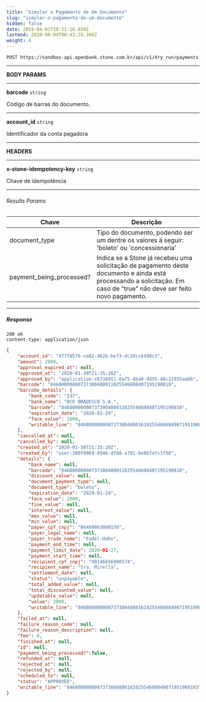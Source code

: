 ```yaml
---
title: "Simular o Pagamento de Um Documento"
slug: "simular-o-pagamento-de-um-documento"
hidden: false
date: 2019-04-01T20:21:16.934Z
lastmod: 2020-06-04T00:43:25.396Z
weight: 4
---
```


```http
POST https://sandbox-api.openbank.stone.com.br/api/v1/dry_run/payments
```

---

**BODY PARAMS**

---

**barcode**  `string`

Código de barras do documento.

---

**account_id**  `string`

Identificador da conta pagadora

---
**HEADERS**

---

**x-stone-idempotency-key**  `string`

Chave de idempotência

---

###### Results Params

| Chave                    | Descrição                                                                                                                                                              |
| ------------------------ | ---------------------------------------------------------------------------------------------------------------------------------------------------------------------- |
| document_type            | Tipo do documento, podendo ser um dentre os valores à seguir: 'boleto' ou 'concessionaria'                                                                             |
| payment_being_processed? | Indica se a Stone já recebeu uma solicitação de pagamento deste documento e ainda está processando a solicitação. Em caso de "true" não deve ser feito novo pagamento. |

---

##### Response

```http
200 ok
content-type: application/json
```

```JSON
{
    "account_id": "477f8576-ca82-462b-be73-dc28cc6490c3",
    "amount": 2000,
    "approval_expired_at": null,
    "approved_at": "2020-01-30T21:35:20Z",
    "approved_by": "application:c6738911-0a75-4ba0-9d55-48c11935aabb",
    "barcode": "84680000000737300480011025546608407195190810",
    "barcode_details": {
        "bank_code": "237",
        "bank_name": "BCO BRADESCO S.A.",
        "barcode": "84680000000737300480011025546608407195190810",
        "expiration_date": "2020-01-24",
        "face_value": 2000,
        "writable_line": "846800000008737300480016102554660849071951908103"
    },
    "cancelled_at": null,
    "cancelled_by": null,
    "created_at": "2020-01-30T21:35:20Z",
    "created_by": "user:380f9969-8946-4f88-a781-be8b7efc1f90",
    "details": {
        "bank_name": null,
        "barcode": "84680000000737300480011025546608407195190810",
        "discount_value": null,
        "document_payment_type": null,
        "document_type": "boleto",
        "expiration_date": "2020-01-24",
        "face_value": 2000,
        "fine_value": null,
        "interest_value": null,
        "max_value": null,
        "min_value": null,
        "payer_cpf_cnpj": "06489863000150",
        "payer_legal_name": null,
        "payer_trade_name": "Fadel-Hahn",
        "payment_end_time": null,
        "payment_limit_date": 2020-01-27,
        "payment_start_time": null,
        "recipient_cpf_cnpj": "98146856000174",
        "recipient_name": "Sra. Mirella",
        "settlement_date": null,
        "status": "unpayable",
        "total_added_value": null,
        "total_discounted_value": null,
        "updatable_value": null,
        "value": 2000,
        "writable_line": "846800000008737300480016102554660849071951908103"
    },
    "failed_at": null,
    "failure_reason_code": null,
    "failure_reason_description": null,
    "fee": 0,
    "finished_at": null,
    "id": null,
    "payment_being_processed?":false,
    "refunded_at": null,
    "rejected_at": null,
    "rejected_by": null,
    "scheduled_to": null,
    "status": "APPROVED",
    "writable_line": "846800000008737300480016102554660849071951908103"
}
```
